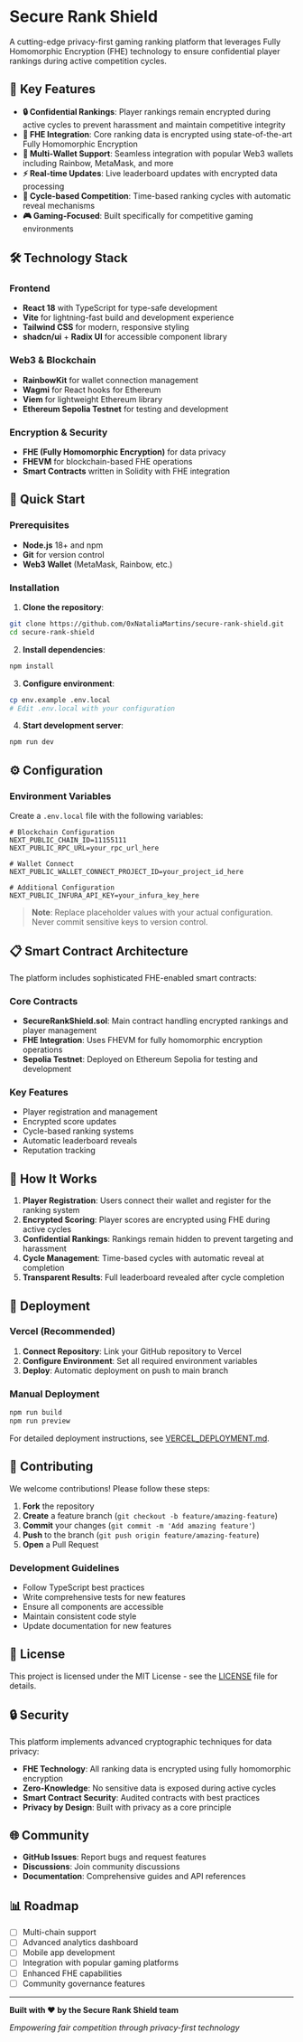 # Secure Rank Shield

A cutting-edge privacy-first gaming ranking platform that leverages Fully Homomorphic Encryption (FHE) technology to ensure confidential player rankings during active competition cycles.

## 🌟 Key Features

- **🔒 Confidential Rankings**: Player rankings remain encrypted during active cycles to prevent harassment and maintain competitive integrity
- **🔐 FHE Integration**: Core ranking data is encrypted using state-of-the-art Fully Homomorphic Encryption
- **💼 Multi-Wallet Support**: Seamless integration with popular Web3 wallets including Rainbow, MetaMask, and more
- **⚡ Real-time Updates**: Live leaderboard updates with encrypted data processing
- **🔄 Cycle-based Competition**: Time-based ranking cycles with automatic reveal mechanisms
- **🎮 Gaming-Focused**: Built specifically for competitive gaming environments

## 🛠 Technology Stack

### Frontend
- **React 18** with TypeScript for type-safe development
- **Vite** for lightning-fast build and development experience
- **Tailwind CSS** for modern, responsive styling
- **shadcn/ui** + **Radix UI** for accessible component library

### Web3 & Blockchain
- **RainbowKit** for wallet connection management
- **Wagmi** for React hooks for Ethereum
- **Viem** for lightweight Ethereum library
- **Ethereum Sepolia Testnet** for testing and development

### Encryption & Security
- **FHE (Fully Homomorphic Encryption)** for data privacy
- **FHEVM** for blockchain-based FHE operations
- **Smart Contracts** written in Solidity with FHE integration

## 🚀 Quick Start

### Prerequisites

- **Node.js** 18+ and npm
- **Git** for version control
- **Web3 Wallet** (MetaMask, Rainbow, etc.)

### Installation

1. **Clone the repository**:
```bash
git clone https://github.com/0xNataliaMartins/secure-rank-shield.git
cd secure-rank-shield
```

2. **Install dependencies**:
```bash
npm install
```

3. **Configure environment**:
```bash
cp env.example .env.local
# Edit .env.local with your configuration
```

4. **Start development server**:
```bash
npm run dev
```

## ⚙️ Configuration

### Environment Variables

Create a `.env.local` file with the following variables:

```env
# Blockchain Configuration
NEXT_PUBLIC_CHAIN_ID=11155111
NEXT_PUBLIC_RPC_URL=your_rpc_url_here

# Wallet Connect
NEXT_PUBLIC_WALLET_CONNECT_PROJECT_ID=your_project_id_here

# Additional Configuration
NEXT_PUBLIC_INFURA_API_KEY=your_infura_key_here
```

> **Note**: Replace placeholder values with your actual configuration. Never commit sensitive keys to version control.

## 📋 Smart Contract Architecture

The platform includes sophisticated FHE-enabled smart contracts:

### Core Contracts
- **SecureRankShield.sol**: Main contract handling encrypted rankings and player management
- **FHE Integration**: Uses FHEVM for fully homomorphic encryption operations
- **Sepolia Testnet**: Deployed on Ethereum Sepolia for testing and development

### Key Features
- Player registration and management
- Encrypted score updates
- Cycle-based ranking systems
- Automatic leaderboard reveals
- Reputation tracking

## 🎯 How It Works

1. **Player Registration**: Users connect their wallet and register for the ranking system
2. **Encrypted Scoring**: Player scores are encrypted using FHE during active cycles
3. **Confidential Rankings**: Rankings remain hidden to prevent targeting and harassment
4. **Cycle Management**: Time-based cycles with automatic reveal at completion
5. **Transparent Results**: Full leaderboard revealed after cycle completion

## 🚀 Deployment

### Vercel (Recommended)

1. **Connect Repository**: Link your GitHub repository to Vercel
2. **Configure Environment**: Set all required environment variables
3. **Deploy**: Automatic deployment on push to main branch

### Manual Deployment

```bash
npm run build
npm run preview
```

For detailed deployment instructions, see [VERCEL_DEPLOYMENT.md](./VERCEL_DEPLOYMENT.md).

## 🤝 Contributing

We welcome contributions! Please follow these steps:

1. **Fork** the repository
2. **Create** a feature branch (`git checkout -b feature/amazing-feature`)
3. **Commit** your changes (`git commit -m 'Add amazing feature'`)
4. **Push** to the branch (`git push origin feature/amazing-feature`)
5. **Open** a Pull Request

### Development Guidelines

- Follow TypeScript best practices
- Write comprehensive tests for new features
- Ensure all components are accessible
- Maintain consistent code style
- Update documentation for new features

## 📄 License

This project is licensed under the MIT License - see the [LICENSE](LICENSE) file for details.

## 🔒 Security

This platform implements advanced cryptographic techniques for data privacy:

- **FHE Technology**: All ranking data is encrypted using fully homomorphic encryption
- **Zero-Knowledge**: No sensitive data is exposed during active cycles
- **Smart Contract Security**: Audited contracts with best practices
- **Privacy by Design**: Built with privacy as a core principle

## 🌐 Community

- **GitHub Issues**: Report bugs and request features
- **Discussions**: Join community discussions
- **Documentation**: Comprehensive guides and API references

## 📊 Roadmap

- [ ] Multi-chain support
- [ ] Advanced analytics dashboard
- [ ] Mobile app development
- [ ] Integration with popular gaming platforms
- [ ] Enhanced FHE capabilities
- [ ] Community governance features

---

**Built with ❤️ by the Secure Rank Shield team**

*Empowering fair competition through privacy-first technology*